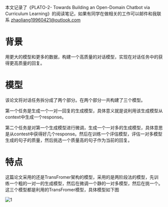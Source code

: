 本文记录了《PLATO-2- Towards Building an Open-Domain Chatbot via Curriculum Learning》的阅读笔记，如果有同学在做相关的工作可以邮件和我联系 zhaoliang19960421@outlook.com

# 背景
用更大的模型和更多的数据，构建一个高质量的对话模型，实现在对话任务中的获得更高质量的回复。

# 模型
该论文将对话任务拆分成了两个部分。在两个部分一共构建了三个模型。

第一个任务是生成一个一对一回复的生成模型，具体意义就是说利用该生成模型从context中生成一个response。

第二个任务是对第一个生成模型进行微调，生成一个一对多的生成模型，具体意思是从contest中获得好几个response。然后在训练一个评估模型，评估一对多模型生成的句子的质量，然后挑选一个质量高的句子作为当前的回复。

# 特点
这篇论文采用的还是TransFromer架构的模型，采用的是两阶段法的模型，先训练一个粗的一对一的生成模型，然后在微调一个静的一对多模型，然后在挑一个。
这三个模型都是利用的TransFromer模型，具体模型如下图 

![1](https://note.youdao.com/yws/public/resource/f97529f58c24ed5763a838a3bf7976d1/xmlnote/05C457A2AC614DC798944D9ECE88AF7D/3934)